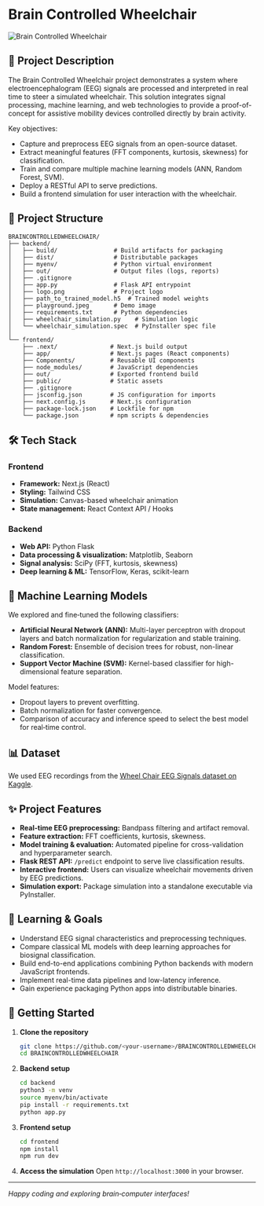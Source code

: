 # Brain Controlled Wheelchair

![Brain Controlled Wheelchair](logo.png)

## 📖 Project Description

The Brain Controlled Wheelchair project demonstrates a system where electroencephalogram (EEG) signals are processed and interpreted in real time to steer a simulated wheelchair. This solution integrates signal processing, machine learning, and web technologies to provide a proof-of-concept for assistive mobility devices controlled directly by brain activity.

Key objectives:
- Capture and preprocess EEG signals from an open-source dataset.
- Extract meaningful features (FFT components, kurtosis, skewness) for classification.
- Train and compare multiple machine learning models (ANN, Random Forest, SVM).
- Deploy a RESTful API to serve predictions.
- Build a frontend simulation for user interaction with the wheelchair.

## 📂 Project Structure

```
BRAINCONTROLLEDWHEELCHAIR/
├── backend/
│   ├── build/                # Build artifacts for packaging
│   ├── dist/                 # Distributable packages
│   ├── myenv/                # Python virtual environment
│   ├── out/                  # Output files (logs, reports)
│   ├── .gitignore
│   ├── app.py                # Flask API entrypoint
│   ├── logo.png              # Project logo
│   ├── path_to_trained_model.h5  # Trained model weights
│   ├── playground.jpeg       # Demo image
│   ├── requirements.txt      # Python dependencies
│   ├── wheelchair_simulation.py    # Simulation logic
│   └── wheelchair_simulation.spec  # PyInstaller spec file
│
└── frontend/
    ├── .next/               # Next.js build output
    ├── app/                 # Next.js pages (React components)
    ├── Components/          # Reusable UI components
    ├── node_modules/        # JavaScript dependencies
    ├── out/                 # Exported frontend build
    ├── public/              # Static assets
    ├── .gitignore
    ├── jsconfig.json        # JS configuration for imports
    ├── next.config.js       # Next.js configuration
    ├── package-lock.json    # Lockfile for npm
    └── package.json         # npm scripts & dependencies
```

## 🛠️ Tech Stack

### Frontend
- **Framework:** Next.js (React)
- **Styling:** Tailwind CSS
- **Simulation:** Canvas-based wheelchair animation
- **State management:** React Context API / Hooks

### Backend
- **Web API:** Python Flask
- **Data processing & visualization:** Matplotlib, Seaborn
- **Signal analysis:** SciPy (FFT, kurtosis, skewness)
- **Deep learning & ML:** TensorFlow, Keras, scikit-learn

## 🤖 Machine Learning Models

We explored and fine‑tuned the following classifiers:
- **Artificial Neural Network (ANN):** Multi-layer perceptron with dropout layers and batch normalization for regularization and stable training.
- **Random Forest:** Ensemble of decision trees for robust, non-linear classification.
- **Support Vector Machine (SVM):** Kernel-based classifier for high-dimensional feature separation.

Model features:
- Dropout layers to prevent overfitting.
- Batch normalization for faster convergence.
- Comparison of accuracy and inference speed to select the best model for real‑time control.

## 📊 Dataset

We used EEG recordings from the [Wheel Chair EEG Signals dataset on Kaggle](https://www.kaggle.com/datasets/mneebahmd/wheel-chair-eeg-signals).

## ✨ Project Features

- **Real-time EEG preprocessing:** Bandpass filtering and artifact removal.
- **Feature extraction:** FFT coefficients, kurtosis, skewness.
- **Model training & evaluation:** Automated pipeline for cross-validation and hyperparameter search.
- **Flask REST API:** `/predict` endpoint to serve live classification results.
- **Interactive frontend:** Users can visualize wheelchair movements driven by EEG predictions.
- **Simulation export:** Package simulation into a standalone executable via PyInstaller.

## 🎯 Learning & Goals

- Understand EEG signal characteristics and preprocessing techniques.
- Compare classical ML models with deep learning approaches for biosignal classification.
- Build end-to-end applications combining Python backends with modern JavaScript frontends.
- Implement real-time data pipelines and low-latency inference.
- Gain experience packaging Python apps into distributable binaries.

## 🚀 Getting Started

1. **Clone the repository**
   ```bash
   git clone https://github.com/<your-username>/BRAINCONTROLLEDWHEELCHAIR.git
   cd BRAINCONTROLLEDWHEELCHAIR
   ```

2. **Backend setup**
   ```bash
   cd backend
   python3 -m venv 
   source myenv/bin/activate
   pip install -r requirements.txt
   python app.py
   ```

3. **Frontend setup**
   ```bash
   cd frontend
   npm install
   npm run dev
   ```

4. **Access the simulation**
   Open `http://localhost:3000` in your browser.


---

*Happy coding and exploring brain‑computer interfaces!*

